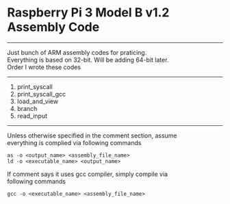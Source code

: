 # Raspberry Pi 3 Model B v1.2 Assembly Code
---
Just bunch of ARM assembly codes for praticing.  
Everything is based on 32-bit. Will be adding 64-bit later.  
Order I wrote these codes

---
1. print_syscall
2. print_syscall_gcc
3. load_and_view
4. branch
5. read_input
---

Unless otherwise specified in the comment section, assume  
everything is complied via following commands  
```
as -o <output_name> <assembly_file_name>  
ld -o <executable_name> <output_name>  
```

If comment says it uses gcc compiler, simply compile via  
following commands  
```
gcc -o <executable_name> <assembly_file_name>
```

